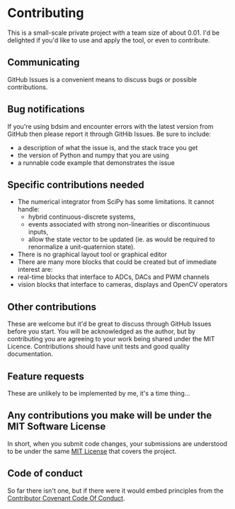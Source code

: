 # Contributing

This is a small-scale private project with a team size of about 0.01. I'd be delighted if you'd like to use and apply the tool, or even to contribute.

## Communicating
GitHub Issues is a convenient means to discuss bugs or possible contributions.

## Bug notifications
If you're using bdsim and encounter errors with the latest version from GitHub then please report it through GitHib Issues.  Be sure to include:

* a description of what the issue is, and the stack trace you get
* the version of Python and numpy that you are using
* a runnable code example that demonstrates the issue

## Specific contributions needed

* The numerical integrator from SciPy has some limitations.  It cannot handle:
  *  hybrid continuous-discrete systems, 
  *  events associated with strong non-linearities or discontinuous inputs,
  *  allow the state vector to be updated (ie. as would be required to renormalize a unit-quaternion state).
* There is no graphical layout tool or graphical editor
* There are many more blocks that could be created but of immediate interest are:
 * real-time blocks that interface to ADCs, DACs and PWM channels
 * vision blocks that interface to cameras, displays and OpenCV operators

## Other contributions

These are welcome but it'd be great to discuss through GitHub Issues before you start.  You will be acknowledged as the author, but by contributing you are agreeing to your work being shared under the MIT Licence.  Contributions should have unit tests and good quality documentation.

## Feature requests
These are unlikely to be implemented by me, it's a time thing...

## Any contributions you make will be under the MIT Software License
In short, when you submit code changes, your submissions are understood to be under the same [MIT License](http://choosealicense.com/licenses/mit/) that covers the project. 

## Code of conduct

So far there isn't one, but if there were it would embed principles from the [Contributor Covenant Code Of Conduct](https://www.contributor-covenant.org/version/1/4/code-of-conduct).

